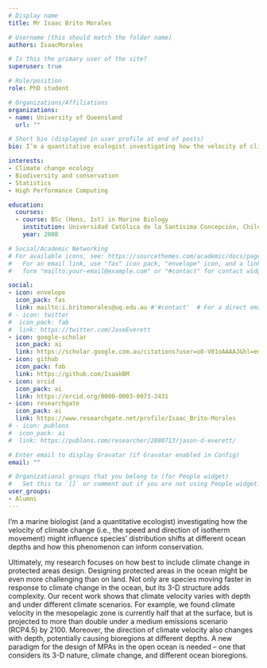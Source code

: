 ```yaml
---
# Display name
title: Mr Isaac Brito Morales

# Username (this should match the folder name)
authors: IsaacMorales

# Is this the primary user of the site?
superuser: true

# Role/position
role: PhD student

# Organizations/Affiliations
organizations:
- name: University of Queensland
  url: ""

# Short bio (displayed in user profile at end of posts)
bio: I’m a quantitative ecologist investigating how the velocity of climate change influences species’ distribution shifts at different ocean depths and how this can inform conservation.

interests:
- Climate change ecology
- Biodiversity and conservation
- Statistics 
- High Performance Computing

education:
  courses:
  - course: BSc (Hons, 1st) in Marine Biology
    institution: Universidad Católica de la Santísima Concepción, Chile
    year: 2008

# Social/Academic Networking
# For available icons, see: https://sourcethemes.com/academic/docs/page-builder/#icons
#   For an email link, use "fas" icon pack, "envelope" icon, and a link in the
#   form "mailto:your-email@example.com" or "#contact" for contact widget.

social:
- icon: envelope
  icon_pack: fas
  link: mailto:i.britomorales@uq.edu.au #'#contact'  # For a direct email link, use "mailto:i.britomorales@uq.edu.au".
# - icon: twitter
#  icon_pack: fab
#  link: https://twitter.com/JaseEverett
- icon: google-scholar
  icon_pack: ai
  link: https://scholar.google.com.au/citations?user=o0-V01oAAAAJ&hl=en
- icon: github
  icon_pack: fab
  link: https://github.com/IsaakBM
- icon: orcid
  icon_pack: ai
  link: https://orcid.org/0000-0003-0073-2431  
- icon: researchgate
  icon_pack: ai
  link: https://www.researchgate.net/profile/Isaac_Brito-Morales
# - icon: publons
#  icon_pack: ai
#  link: https://publons.com/researcher/2880713/jason-d-everett/

# Enter email to display Gravatar (if Gravatar enabled in Config)
email: ""

# Organizational groups that you belong to (for People widget)
#   Set this to `[]` or comment out if you are not using People widget.
user_groups:
- Alumni
---
```


I’m a marine biologist (and a quantitative ecologist) investigating how the velocity of climate change (i.e., the speed and direction of isotherm movement) might influence species’ distribution shifts at different ocean depths and how this phenomenon can inform conservation. 

Ultimately, my research focuses on how best to include climate change in protected areas design.  Designing protected areas in the ocean might be even more challenging than on land. Not only are species moving faster in response to climate change in the ocean, but its 3-D structure adds complexity. Our recent work shows that climate velocity varies with depth and under different climate scenarios. For example, we found climate velocity in the mesopelagic zone is currently half that at the surface, but is projected to more than double under a medium emissions scenario (RCP4.5) by 2100. Moreover, the direction of climate velocity also changes with depth, potentially causing bioregions at different depths. A new paradigm for the design of MPAs in the open ocean is needed – one that considers its 3-D nature, climate change, and different ocean bioregions.

